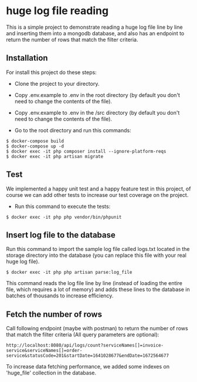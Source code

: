 # huge log file reading
This is a simple project to demonstrate reading a huge log file line by line and inserting them into a mongodb database, and also has an endpoint to return the number of rows that match the filter criteria.

## Installation
For install this project do these steps:
- Clone the project to your directory.
- Copy .env.example to .env in the root directory (by default you don't need to change the contents of the file).
- Copy .env.example to .env in the /src directory (by default you don't need to change the contents of the file).

- Go to the root directory and run this commands:
```shell
$ docker-compose build
$ docker-compose up -d
$ docker exec -it php composer install --ignore-platform-reqs
$ docker exec -it php artisan migrate
```

## Test
We implemented a happy unit test and a happy feature test in this project, of course we can add other tests to increase our test coverage on the project.
- Run this command to execute the tests:
```shell
$ docker exec -it php php vendor/bin/phpunit
```

## Insert log file to the database
Run this command to import the sample log file called logs.txt located in the storage directory into the database (you can replace this file with your real huge log file).
```shell
$ docker exec -it php php artisan parse:log_file
```
This command reads the log file line by line (instead of loading the entire file, which requires a lot of memory) and adds these lines to the database in batches of thousands to increase efficiency.

## Fetch the number of rows
Call following endpoint (maybe with postman) to return the number of rows that match the filter criteria (All query parameters are optional):
```
http://localhost:8080/api/logs/count?serviceNames[]=invoice-service&serviceNames[]=order-service&statusCode=201&startDate=1641028677&endDate=1672564677
```
To increase data fetching performance, we added some indexes on 'huge_file' collection in the database.
